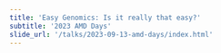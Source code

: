 ```yaml
---
title: 'Easy Genomics: Is it really that easy?'
subtitle: '2023 AMD Days'
slide_url: '/talks/2023-09-13-amd-days/index.html'
---
```

